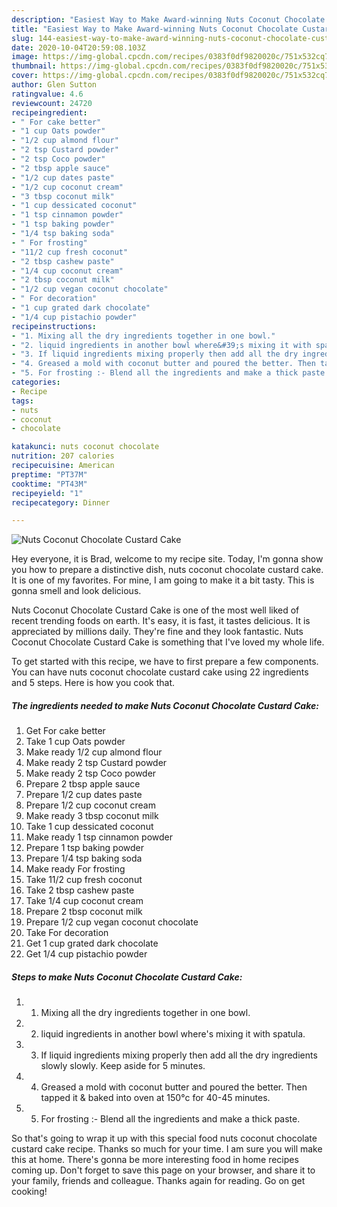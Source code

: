 ```yaml
---
description: "Easiest Way to Make Award-winning Nuts Coconut Chocolate Custard Cake"
title: "Easiest Way to Make Award-winning Nuts Coconut Chocolate Custard Cake"
slug: 144-easiest-way-to-make-award-winning-nuts-coconut-chocolate-custard-cake
date: 2020-10-04T20:59:08.103Z
image: https://img-global.cpcdn.com/recipes/0383f0df9820020c/751x532cq70/nuts-coconut-chocolate-custard-cake-recipe-main-photo.jpg
thumbnail: https://img-global.cpcdn.com/recipes/0383f0df9820020c/751x532cq70/nuts-coconut-chocolate-custard-cake-recipe-main-photo.jpg
cover: https://img-global.cpcdn.com/recipes/0383f0df9820020c/751x532cq70/nuts-coconut-chocolate-custard-cake-recipe-main-photo.jpg
author: Glen Sutton
ratingvalue: 4.6
reviewcount: 24720
recipeingredient:
- " For cake better"
- "1 cup Oats powder"
- "1/2 cup almond flour"
- "2 tsp Custard powder"
- "2 tsp Coco powder"
- "2 tbsp apple sauce"
- "1/2 cup dates paste"
- "1/2 cup coconut cream"
- "3 tbsp coconut milk"
- "1 cup dessicated coconut"
- "1 tsp cinnamon powder"
- "1 tsp baking powder"
- "1/4 tsp baking soda"
- " For frosting"
- "11/2 cup fresh coconut"
- "2 tbsp cashew paste"
- "1/4 cup coconut cream"
- "2 tbsp coconut milk"
- "1/2 cup vegan coconut chocolate"
- " For decoration"
- "1 cup grated dark chocolate"
- "1/4 cup pistachio powder"
recipeinstructions:
- "1. Mixing all the dry ingredients together in one bowl."
- "2. liquid ingredients in another bowl where&#39;s mixing it with spatula."
- "3. If liquid ingredients mixing properly then add all the dry ingredients slowly slowly. Keep aside for 5 minutes."
- "4. Greased a mold with coconut butter and poured the better. Then tapped it &amp; baked into oven at 150°c for 40-45 minutes."
- "5. For frosting :- Blend all the ingredients and make a thick paste."
categories:
- Recipe
tags:
- nuts
- coconut
- chocolate

katakunci: nuts coconut chocolate 
nutrition: 207 calories
recipecuisine: American
preptime: "PT37M"
cooktime: "PT43M"
recipeyield: "1"
recipecategory: Dinner

---
```



![Nuts Coconut Chocolate Custard Cake](https://img-global.cpcdn.com/recipes/0383f0df9820020c/751x532cq70/nuts-coconut-chocolate-custard-cake-recipe-main-photo.jpg)

Hey everyone, it is Brad, welcome to my recipe site. Today, I'm gonna show you how to prepare a distinctive dish, nuts coconut chocolate custard cake. It is one of my favorites. For mine, I am going to make it a bit tasty. This is gonna smell and look delicious.

Nuts Coconut Chocolate Custard Cake is one of the most well liked of recent trending foods on earth. It's easy, it is fast, it tastes delicious. It is appreciated by millions daily. They're fine and they look fantastic. Nuts Coconut Chocolate Custard Cake is something that I've loved my whole life.




To get started with this recipe, we have to first prepare a few components. You can have nuts coconut chocolate custard cake using 22 ingredients and 5 steps. Here is how you cook that.

<!--inarticleads1-->

##### The ingredients needed to make Nuts Coconut Chocolate Custard Cake:

1. Get  For cake better
1. Take 1 cup Oats powder
1. Make ready 1/2 cup almond flour
1. Make ready 2 tsp Custard powder
1. Make ready 2 tsp Coco powder
1. Prepare 2 tbsp apple sauce
1. Prepare 1/2 cup dates paste
1. Prepare 1/2 cup coconut cream
1. Make ready 3 tbsp coconut milk
1. Take 1 cup dessicated coconut
1. Make ready 1 tsp cinnamon powder
1. Prepare 1 tsp baking powder
1. Prepare 1/4 tsp baking soda
1. Make ready  For frosting
1. Take 11/2 cup fresh coconut
1. Take 2 tbsp cashew paste
1. Take 1/4 cup coconut cream
1. Prepare 2 tbsp coconut milk
1. Prepare 1/2 cup vegan coconut chocolate
1. Take  For decoration
1. Get 1 cup grated dark chocolate
1. Get 1/4 cup pistachio powder




<!--inarticleads2-->

##### Steps to make Nuts Coconut Chocolate Custard Cake:

1. 1. Mixing all the dry ingredients together in one bowl.
1. 2. liquid ingredients in another bowl where&#39;s mixing it with spatula.
1. 3. If liquid ingredients mixing properly then add all the dry ingredients slowly slowly. Keep aside for 5 minutes.
1. 4. Greased a mold with coconut butter and poured the better. Then tapped it &amp; baked into oven at 150°c for 40-45 minutes.
1. 5. For frosting :- Blend all the ingredients and make a thick paste.




So that's going to wrap it up with this special food nuts coconut chocolate custard cake recipe. Thanks so much for your time. I am sure you will make this at home. There's gonna be more interesting food in home recipes coming up. Don't forget to save this page on your browser, and share it to your family, friends and colleague. Thanks again for reading. Go on get cooking!
